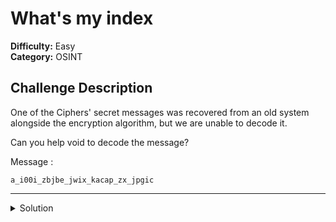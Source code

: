 # What's my index
**Difficulty:** Easy  
**Category:** OSINT  


## Challenge Description
One of the Ciphers' secret messages was recovered from an old system alongside the encryption algorithm, but we are unable to decode it.

Can you help void to decode the message?

Message : 
```
a_i00i_zbjbe_jwix_kacap_zx_jpgic
```
---

<details>
<summary>Solution</summary>
challenge.py       
solution.py

**Flag:**  
`AzCTF{a_g00d_start_with_shift_by_index}`  

</details>